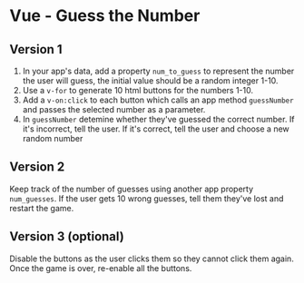 

# Vue - Guess the Number

## Version 1

1. In your app's data, add a property `num_to_guess` to represent the number the user will guess, the initial value should be a random integer 1-10.
2. Use a `v-for` to generate 10 html buttons for the numbers 1-10.
3. Add a `v-on:click` to each button which calls an app method `guessNumber` and passes the selected number as a parameter.
4. In `guessNumber` detemine whether they've guessed the correct number. If it's incorrect, tell the user. If it's correct, tell the user and choose a new random number

## Version 2

Keep track of the number of guesses using another app property `num_guesses`. If the user gets 10 wrong guesses, tell them they've lost and restart the game.

## Version 3 (optional)

Disable the buttons as the user clicks them so they cannot click them again. Once the game is over, re-enable all the buttons.

